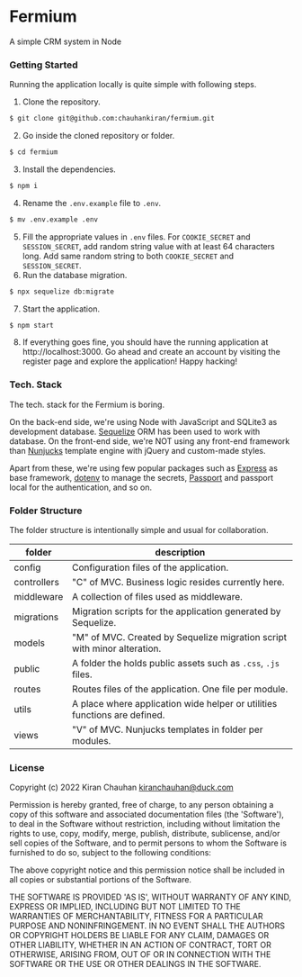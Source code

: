# Fermium

A simple CRM system in Node

### Getting Started

Running the application locally is quite simple with following steps.

1. Clone the repository.
  ```bash
  $ git clone git@github.com:chauhankiran/fermium.git
  ```
2. Go inside the cloned repository or folder.
  ```bash
  $ cd fermium
  ```
3. Install the dependencies.
  ```bash
  $ npm i
  ```
4. Rename the `.env.example` file to `.env`.
  ```bash
  $ mv .env.example .env
  ```
5. Fill the appropriate values in `.env` files. For `COOKIE_SECRET` and `SESSION_SECRET`, add random string value with at least 64 characters long. Add same random string to both `COOKIE_SECRET` and `SESSION_SECRET`.
6. Run the database migration.
  ```bash
  $ npx sequelize db:migrate
  ```
7. Start the application.
  ```bash
  $ npm start
  ```
8. If everything goes fine, you should have the running application at http://localhost:3000. Go ahead and create an account by visiting the register page and explore the application! Happy hacking!

### Tech. Stack

The tech. stack for the Fermium is boring. 

On the back-end side, we're using Node with JavaScript and SQLite3 as development database. [Sequelize](https://sequelize.org/) ORM has been used to work with database. On the front-end side, we're NOT using any front-end framework than [Nunjucks](https://mozilla.github.io/nunjucks/) template engine with jQuery and custom-made styles.

Apart from these, we're using few popular packages such as [Express](http://expressjs.com/) as base framework, [dotenv](https://www.npmjs.com/package/dotenv) to manage the secrets, [Passport](https://www.passportjs.org) and passport local for the authentication, and so on.

### Folder Structure

The folder structure is intentionally simple and usual for collaboration.

| folder      | description |
|-------------|-------------|
| config      | Configuration files of the application. |
| controllers | "C" of MVC. Business logic resides currently here. |
| middleware  | A collection of files used as middleware. |
| migrations  | Migration scripts for the application generated by Sequelize. |
| models      | "M" of MVC. Created by Sequelize migration script with minor alteration. |
| public      | A folder the holds public assets such as `.css`, `.js` files. |
| routes      | Routes files of the application. One file per module. |
| utils       | A place where application wide helper or utilities functions are defined. |
| views       | "V" of MVC. Nunjucks templates in folder per modules. |

### License

Copyright (c) 2022 Kiran Chauhan <kiranchauhan@duck.com>

Permission is hereby granted, free of charge, to any person obtaining a copy of this software and associated documentation files (the 'Software'), to deal in the Software without restriction, including without limitation the rights to use, copy, modify, merge, publish, distribute, sublicense, and/or sell copies of the Software, and to permit persons to whom the Software is furnished to do so, subject to the following conditions:

The above copyright notice and this permission notice shall be included in all copies or substantial portions of the Software.

THE SOFTWARE IS PROVIDED 'AS IS', WITHOUT WARRANTY OF ANY KIND, EXPRESS OR IMPLIED, INCLUDING BUT NOT LIMITED TO THE WARRANTIES OF MERCHANTABILITY, FITNESS FOR A PARTICULAR PURPOSE AND NONINFRINGEMENT. IN NO EVENT SHALL THE AUTHORS OR COPYRIGHT HOLDERS BE LIABLE FOR ANY CLAIM, DAMAGES OR OTHER LIABILITY, WHETHER IN AN ACTION OF CONTRACT, TORT OR OTHERWISE, ARISING FROM, OUT OF OR IN CONNECTION WITH THE SOFTWARE OR THE USE OR OTHER DEALINGS IN THE SOFTWARE.
